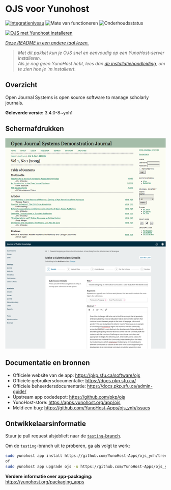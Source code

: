 <!--
NB: Deze README is automatisch gegenereerd door <https://github.com/YunoHost/apps/tree/master/tools/readme_generator>
Hij mag NIET handmatig aangepast worden.
-->

# OJS voor Yunohost

[![Integratieniveau](https://apps.yunohost.org/badge/integration/ojs)](https://ci-apps.yunohost.org/ci/apps/ojs/)
![Mate van functioneren](https://apps.yunohost.org/badge/state/ojs)
![Onderhoudsstatus](https://apps.yunohost.org/badge/maintained/ojs)

[![OJS met Yunohost installeren](https://install-app.yunohost.org/install-with-yunohost.svg)](https://install-app.yunohost.org/?app=ojs)

*[Deze README in een andere taal lezen.](./ALL_README.md)*

> *Met dit pakket kun je OJS snel en eenvoudig op een YunoHost-server installeren.*  
> *Als je nog geen YunoHost hebt, lees dan [de installatiehandleiding](https://yunohost.org/install), om te zien hoe je 'm installeert.*

## Overzicht

Open Journal Systems is open source software to manage scholarly journals.


**Geleverde versie:** 3.4.0-8~ynh1

## Schermafdrukken

![Schermafdrukken van OJS](./doc/screenshots/Open_Journal_Systems_interface_screenshot.png)
![Schermafdrukken van OJS](./doc/screenshots/screenshot.png)

## Documentatie en bronnen

- Officiele website van de app: <https://pkp.sfu.ca/software/ojs>
- Officiele gebruikersdocumentatie: <https://docs.pkp.sfu.ca/>
- Officiele beheerdersdocumentatie: <https://docs.pkp.sfu.ca/admin-guide/>
- Upstream app codedepot: <https://github.com/pkp/ojs>
- YunoHost-store: <https://apps.yunohost.org/app/ojs>
- Meld een bug: <https://github.com/YunoHost-Apps/ojs_ynh/issues>

## Ontwikkelaarsinformatie

Stuur je pull request alsjeblieft naar de [`testing`-branch](https://github.com/YunoHost-Apps/ojs_ynh/tree/testing).

Om de `testing`-branch uit te proberen, ga als volgt te werk:

```bash
sudo yunohost app install https://github.com/YunoHost-Apps/ojs_ynh/tree/testing --debug
of
sudo yunohost app upgrade ojs -u https://github.com/YunoHost-Apps/ojs_ynh/tree/testing --debug
```

**Verdere informatie over app-packaging:** <https://yunohost.org/packaging_apps>
